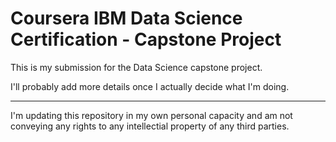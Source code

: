 # Coursera IBM Data Science Certification - Capstone Project

This is my submission for the Data Science capstone project.

I'll probably add more details once I actually decide what I'm doing.

---

I'm updating this repository in my own personal capacity and am not conveying any rights to any intellectial property of any third parties.